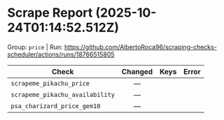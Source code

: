 # Scrape Report (2025-10-24T01:14:52.512Z)

Group: `price`  |  Run: https://github.com/AlbertoRoca96/scraping-checks-scheduler/actions/runs/18766515805

| Check | Changed | Keys | Error |
|---|:---:|:--|:--|
| `scrapeme_pikachu_price` | — |  |  |
| `scrapeme_pikachu_availability` | — |  |  |
| `psa_charizard_price_gem10` | — |  |  |
